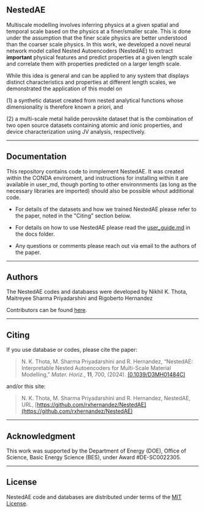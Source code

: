 NestedAE
----------------

Multiscale modelling involves inferring physics 
at a given spatial and temporal scale based on the
physics at a finer/smaller scale. This is done under the assumption
that the finer scale physics are better understood than the
coarser scale physics. In this work, we developed
a novel neural network model called 
Nested Autoencoders (NestedAE) to extract
**important** physical features and predict properties
at a given length scale and correlate them 
with properties predicted on a larger length scale.

While this idea is general and can be applied to
any system that displays distinct characteristics
and properties at different length scales, we 
demonstrated the application of this model on 

(1) a synthetic dataset created from nested analytical
functions whose dimensionality is therefore known a priori,
and 

(2) a multi-scale metal halide perovskite dataset that is the 
combination of two open source datasets containing 
atomic and ionic properties, and device characterization 
using JV analysis, respectively.


<hr>

Documentation
----------------

This repository contains code to inmplement NestedAE. It 
was created within the CONDA enviroment, and instructions 
for installing within it are available in user_md, though 
porting to other environnments (as long as the necessary
libraries are imported) should also be possible whout additional
code.

* For details of the datasets and how we trained NestedAE 
please refer to the paper, noted in the "Citing" section below.

* For details on how to use NestedAE please read the 
[user_guide.md](https://github.com/rxhernandez/NestedAE/blob/main/user_guide.md) in the docs folder.

* Any questions or comments please reach out via email
to the authors of the paper.



<hr>

Authors
----------------

The NestedAE codes and databaess were developed by Nikhil K. Thota, Maitreyee Sharma Priyadarshini and Rigoberto Hernandez

Contributors can be found [here](https://github.com/rxhernandez/NestedAE/graphs/contributors).

<hr>

Citing
----------------

If you use database or codes, please cite the paper:

>N. K. Thota, M. Sharma Priyadarshini and R. Hernandez, “NestedAE: Interpretable Nested Autoencoders for Multi-Scale Material Modelling,” _Mater. Horiz._, **11**, 700, (2024). [(0.1039/D3MH01484C)](http://doi.org/10.1039/D3MH01484C)

and/or this site:

>N. K. Thota, M. Sharma Priyadarshini and R. Hernandez, NestedAE, URL, [https://github.com/rxhernandez/NestedAE](https://github.com/rxhernandez/NestedAE)

<hr>

Acknowledgment
----------------

This work was supported by 
the Department of Energy (DOE), Office of Science, Basic Energy Science (BES), under Award #DE-SC0022305.


<hr>

License
----------------

NestedAE code and databases are distributed under terms of the [MIT License](https://github.com/rxhernandez/NestedAE/blob/main/LICENSE).

